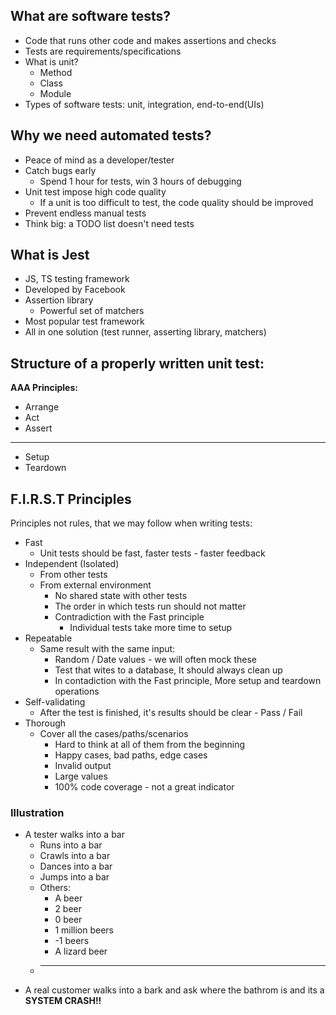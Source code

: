 ## What are software tests?
- Code that runs other code and makes assertions and checks
- Tests are requirements/specifications
- What is unit?
  - Method
  - Class
  - Module
- Types of software tests: unit, integration, end-to-end(UIs)

## Why we need automated tests?
- Peace of mind as a developer/tester
- Catch bugs early
  - Spend 1 hour for tests, win 3 hours of debugging
- Unit test impose high code quality
  - If a unit is too difficult to test, the code quality should be improved
- Prevent endless manual tests
- Think big: a TODO list doesn't need tests

## What is Jest
- JS, TS testing framework
- Developed by Facebook
- Assertion library
  - Powerful set of matchers
- Most popular test framework
- All in one solution (test runner, asserting library, matchers)

## Structure of a properly written unit test:
**AAA Principles:**
- Arrange
- Act
- Assert
 ***
 - Setup
 - Teardown

## F.I.R.S.T Principles

Principles not rules, that we may follow when writing tests:
- Fast
  - Unit tests should be fast, faster tests - faster feedback
- Independent (Isolated)
  - From other tests
  - From external environment
    - No shared state with other tests
    - The order in which tests run should not matter
    - Contradiction with the Fast principle
      - Individual tests take more time to setup
- Repeatable
  - Same result with the same input: 
    - Random / Date values - we will often mock these
    - Test that wites to a database, It should always clean up
    - In contadiction with the Fast principle, More setup and teardown operations
- Self-validating
  - After the test is finished, it's results should be clear - Pass / Fail
- Thorough
  - Cover all the cases/paths/scenarios
    - Hard to think at all of them from the beginning
    - Happy cases, bad paths, edge cases
    - Invalid output
    - Large values
    - 100% code coverage - not a great indicator

### Illustration

- A tester walks into a bar
  - Runs into a bar
  - Crawls into a bar
  - Dances into a bar
  - Jumps into a bar
  - Others:
    - A beer
    - 2 beer
    - 0 beer
    - 1 million beers
    - -1 beers
    - A lizard beer
  - ****
- A real customer walks into a bark and ask where the bathrom is and its a **SYSTEM CRASH!!**